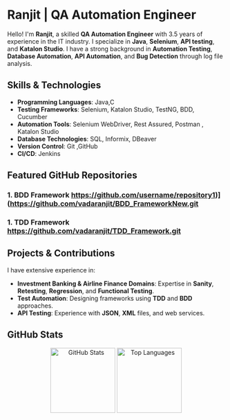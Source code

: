 # Ranjit | QA Automation Engineer

Hello! I'm **Ranjit**, a skilled **QA Automation Engineer** with 3.5 years of experience in the IT industry. I specialize in **Java**, **Selenium**, **API testing**, and **Katalon Studio**. I have a strong background in **Automation Testing**, **Database Automation**, **API Automation**, and **Bug Detection** through log file analysis. 

## Skills & Technologies

- **Programming Languages**: Java,C
- **Testing Frameworks**: Selenium, Katalon Studio, TestNG, BDD, Cucumber
- **Automation Tools**: Selenium WebDriver, Rest Assured, Postman , Katalon Studio
- **Database Technologies**: SQL, Informix, DBeaver
- **Version Control**: Git ,GitHub
- **CI/CD**: Jenkins

## Featured GitHub Repositories
### 1. BDD Framework https://github.com/username/repository1)](https://github.com/vadaranjit/BDD_FrameworkNew.git
### 1. TDD Framework https://github.com/vadaranjit/TDD_Framework.git

## Projects & Contributions

I have extensive experience in:
- **Investment Banking & Airline Finance Domains**: Expertise in **Sanity**, **Retesting**, **Regression**, and **Functional Testing**.
- **Test Automation**: Designing frameworks using **TDD** and **BDD** approaches.
- **API Testing**: Experience with **JSON**, **XML** files, and web services.

## GitHub Stats

<div align="center">
  <img src="https://github-readme-stats.vercel.app/api?username=vadaranjit&show_icons=true&theme=dracula" height="150" alt="GitHub Stats" />
  <img src="https://github-readme-stats.vercel.app/api/top-langs?username=vadaranjit&layout=compact&theme=dracula" height="150" alt="Top Languages" />
</div>
